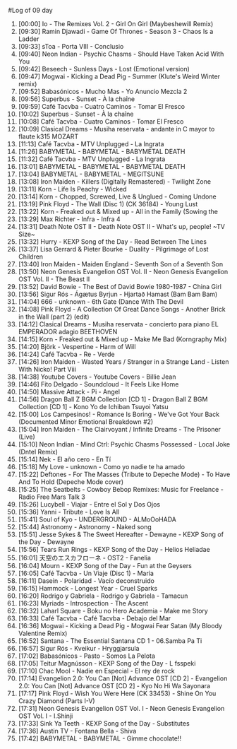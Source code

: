 #Log of 09 day

1. [00:00] Io - The Remixes Vol. 2 - Girl On Girl (Maybeshewill Remix)
1. [09:30] Ramin Djawadi - Game Of Thrones - Season 3 - Chaos Is a Ladder
1. [09:33] sToa - Porta VIII - Conclusio
1. [09:40] Neon Indian - Psychic Chasms - Should Have Taken Acid With You
1. [09:42] Beseech - Sunless Days - Lost (Emotional version)
1. [09:47] Mogwai - Kicking a Dead Pig - Summer (Klute's Weird Winter remix)
1. [09:52] Babasónicos - Mucho Mas - Yo Anuncio Mezcla 2
1. [09:56] Superbus - Sunset - À la chaîne
1. [09:59] Café Tacvba - Cuatro Caminos - Tomar El Fresco
1. [10:02] Superbus - Sunset - À la chaîne
1. [10:08] Café Tacvba - Cuatro Caminos - Tomar El Fresco
1. [10:09] Clasical Dreams - Musiha reservata - andante in C mayor to flaute k315 MOZART
1. [11:13] Café Tacvba - MTV Unplugged - La Ingrata
1. [11:26] BABYMETAL - BABYMETAL - BABYMETAL DEATH
1. [11:32] Café Tacvba - MTV Unplugged - La Ingrata
1. [13:01] BABYMETAL - BABYMETAL - BABYMETAL DEATH
1. [13:04] BABYMETAL - BABYMETAL - MEGITSUNE
1. [13:08] Iron Maiden - Killers (Digitally Remastered) - Twilight Zone
1. [13:11] Korn - Life Is Peachy - Wicked
1. [13:14] Korn - Chopped, Screwed, Live & Unglued - Coming Undone
1. [13:19] Pink Floyd - The Wall (Disc 1) (CK 36184) - Young Lust
1. [13:22] Korn - Freaked out & Mixed up - All in the Family (Sowing the
1. [13:29] Max Richter - Infra - Infra 4
1. [13:31] Death Note OST II - Death Note OST II - What's up, people! ~TV Size~
1. [13:32] Hurry - KEXP Song of the Day - Read Between The Lines
1. [13:37] Lisa Gerrard & Pieter Bourke - Duality - Pilgrimage of Lost Children
1. [13:40] Iron Maiden - Maiden England - Seventh Son of a Seventh Son
1. [13:50] Neon Genesis Evangelion OST Vol. II - Neon Genesis Evangelion OST Vol. II - The Beast II
1. [13:52] David Bowie - The Best of David Bowie 1980-1987 - China Girl
1. [13:56] Sigur Rós - Ágætus Byrjun - Hjartað Hamast (Bam Bam Bam)
1. [14:04] 666 - unknown - 6th Gate (Dance With The Devil
1. [14:08] Pink Floyd - A Collection Of Great Dance Songs - Another Brick in the Wall (part 2) (edit)
1. [14:12] Clasical Dreams - Musiha reservata - concierto para piano EL EMPERADOR adagio BEETHOVEN
1. [14:15] Korn - Freaked out & Mixed up - Make Me Bad (Korngraphy Mix)
1. [14:20] Björk - Vespertine - Harm of Will
1. [14:24] Café Tacvba - Re - Verde
1. [14:26] Iron Maiden - Wasted Years / Stranger in a Strange Land - Listen With Nicko! Part Viii
1. [14:38] Youtube Covers - Youtube Covers - Billie Jean
1. [14:46] Fito Delgado - Soundcloud - It Feels Like Home
1. [14:50] Massive Attack - Pi - Angel
1. [14:56] Dragon Ball Z BGM Collection [CD 1] - Dragon Ball Z BGM Collection [CD 1] - Kono Yo de Ichiban Tsuyoi Yatsu
1. [15:00] Los Campesinos! - Romance Is Boring - We've Got Your Back (Documented Minor Emotional Breakdown #2)
1. [15:04] Iron Maiden - The Clairvoyant / Infinite Dreams - The Prisoner (Live)
1. [15:10] Neon Indian - Mind Ctrl: Psychic Chasms Possessed - Local Joke (Dntel Remix)
1. [15:14] Nek - El año cero - En Tí
1. [15:18] My Love - unknown - Como yo nadie te ha amado
1. [15:22] Deftones - For The Masses (Tribute to Depeche Mode) - To Have And To Hold (Depeche Mode cover)
1. [15:25] The Seatbelts - Cowboy Bebop Remixes: Music for Freelance - Radio Free Mars Talk 3
1. [15:26] Lucybell - Viajar - Entre el Sol y Dos Ojos
1. [15:36] Yanni - Tribute - Love Is All
1. [15:41] Soul of Kyo - UNDERGROUND - ALMoOoHADA
1. [15:44] Astronomy - Astronomy - Naked song
1. [15:51] Jesse Sykes & The Sweet Hereafter - Dewayne - KEXP Song of the Day - Dewayne
1. [15:56] Tears Run Rings - KEXP Song of the Day - Helios Heliadae
1. [16:01] 天空のエスカフローネ - OST2 - Fanelia
1. [16:04] Mourn - KEXP Song of the Day - Fun at the Geysers
1. [16:05] Café Tacvba - Un Viaje (Disc 1) - María
1. [16:11] Dasein - Polaridad - Vacío deconstruido
1. [16:15] Hammock - Longest Year - Cruel Sparks
1. [16:20] Rodrigo y Gabriela - Rodrigo y Gabriela - Tamacun
1. [16:23] Myriads - Introspection - The Ascent
1. [16:32] Laharl Square - Boku no Hero Academia - Make me Story
1. [16:33] Café Tacvba - Café Tacvba - Debajo del Mar
1. [16:36] Mogwai - Kicking a Dead Pig - Mogwai Fear Satan (My Bloody Valentine Remix)
1. [16:52] Santana - The Essential Santana CD 1 - 06.Samba Pa Ti
1. [16:57] Sigur Rós - Kveikur - Hryggjarsula
1. [17:02] Babasónicos - Pasto - Somos La Pelota
1. [17:05] Teitur Magnússon - KEXP Song of the Day - L fsspeki
1. [17:10] Chac Mool - Nadie en Especial - El rey de rock
1. [17:14] Evangelion 2.0: You Can [Not] Advance OST [CD 2] - Evangelion 2.0: You Can [Not] Advance OST [CD 2] - Kyo No Hi Wa Sayonara
1. [17:17] Pink Floyd - Wish You Were Here (CK 33453) - Shine On You Crazy Diamond (Parts I-V)
1. [17:31] Neon Genesis Evangelion OST Vol. I - Neon Genesis Evangelion OST Vol. I - I.Shinji
1. [17:33] Sink Ya Teeth - KEXP Song of the Day - Substitutes
1. [17:36] Austin TV - Fontana Bella - Shiva
1. [17:42] BABYMETAL - BABYMETAL - Gimme chocolate!!
